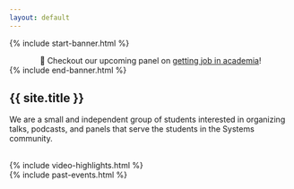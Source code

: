 ```yaml
---
layout: default
---
```


{% include start-banner.html %}
<center>
📢 Checkout our upcoming panel on <a href="{{'/pages/events/getting-job-in-academia.html' | relative_url}}">getting job in academia</a>!
</center>
{% include end-banner.html %}
<br>


## {{ site.title }}
<p> We are a small and independent group of students interested in organizing
talks, podcasts, and panels that serve the students in the Systems community.
</p>

<br>
    
<div class="sep-white-green"></div>
{% include video-highlights.html %}
<div class="sep-green-yellow"></div>
{% include past-events.html %}
<div class="sep-yellow-white"></div>

<script src="{{ '/assets/js/redir.js' | relative_url }}"></script>
